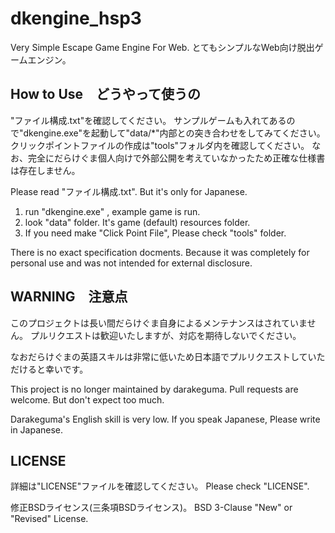 # dkengine_hsp3

Very Simple Escape Game Engine For Web.
とてもシンプルなWeb向け脱出ゲームエンジン。

## How to Use　どうやって使うの

"ファイル構成.txt"を確認してください。
サンプルゲームも入れてあるので"dkengine.exe"を起動して"data/*"内部との突き合わせをしてみてください。
クリックポイントファイルの作成は"tools"フォルダ内を確認してください。
なお、完全にだらけぐま個人向けで外部公開を考えていなかったため正確な仕様書は存在しません。

Please read "ファイル構成.txt".
But it's only for Japanese.

1. run "dkengine.exe" , example game is run.
2. look "data" folder. It's game (default) resources folder.
3. If you need make "Click Point File", Please check "tools" folder.

There is no exact specification docments.
Because it was completely for personal use and was not intended for external disclosure.

## WARNING　注意点

このプロジェクトは長い間だらけぐま自身によるメンテナンスはされていません。
プルリクエストは歓迎いたしますが、対応を期待しないでください。

なおだらけぐまの英語スキルは非常に低いため日本語でプルリクエストしていただけると幸いです。

This project is no longer maintained by darakeguma.
Pull requests are welcome.
But don't expect too much.

Darakeguma's English skill is very low.
If you speak Japanese, Please write in Japanese.

## LICENSE

詳細は"LICENSE"ファイルを確認してください。
Please check "LICENSE".

修正BSDライセンス(三条項BSDライセンス)。
BSD 3-Clause "New" or "Revised" License.
